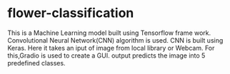 # flower-classification
This is a Machine Learning model built using Tensorflow frame work.
Convolutional Neural Network(CNN) algorithm is used.
CNN is built using Keras.
Here it takes an iput of image from local library or Webcam.
For this,Gradio is used to create a GUI.
output predicts the image into 5 predefined classes.
